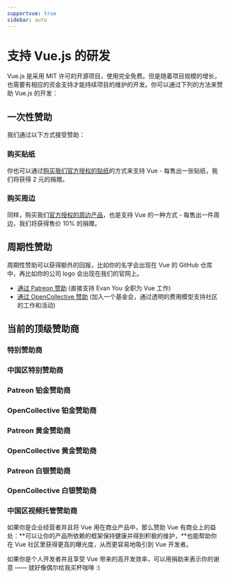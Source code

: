 ```yaml
---
supportvue: true
sidebar: auto
---
```


# 支持 Vue.js 的研发

Vue.js 是采用 MIT 许可的开源项目，使用完全免费。但是随着项目规模的增长，也需要有相应的资金支持才能持续项目的维护的开发。你可以通过下列的方法来赞助 Vue.js 的开发：

## 一次性赞助

我们通过以下方式接受赞助：

<support-Coins />

### 购买贴纸

你也可以通过[购买我们官方授权的贴纸](https://www.smallsticker.com/%E8%B4%B4%E7%BA%B8/vue.html)的方式来支持 Vue - 每售出一张贴纸，我们将获得 2 元的捐赠。

### 购买周边

同样，购买我们[官方授权的周边产品](https://osholic.com/?utm_source=vue&utm_medium=support_page)，也是支持 Vue 的一种方式 - 每售出一件周边，我们将获得售价 10% 的捐赠。

## 周期性赞助

周期性赞助可以获得额外的回报，比如你的名字会出现在 Vue 的 GitHub 仓库中，再比如你的公司 logo 会出现在我们的官网上。

- [通过 Patreon 赞助](https://www.patreon.com/evanyou) (直接支持 Evan You 全职为 Vue 工作)
- [通过 OpenCollective 赞助](https://opencollective.com/vuejs) (加入一个基金会，通过透明的费用模型支持社区的工作和活动)

## 当前的顶级赞助商

### 特别赞助商

<support-SponsorGroup group="special_sponsors" class="platinum" />

### 中国区特别赞助商

<support-SponsorGroup group="platinum_sponsors_china" class="platinum" />

### Patreon 铂金赞助商

<support-SponsorGroup group="platinum_sponsors" class="platinum" />

### OpenCollective 铂金赞助商

<support-OpenCollectiveGroup group="platinum" />

### Patreon 黄金赞助商

<support-SponsorGroup group="gold_sponsors" class="patreon-sponsors sponsor-section" />

### OpenCollective 黄金赞助商

<support-OpenCollectiveGroup group="gold" />

### Patreon 白银赞助商

<support-SponsorGroup group="silver_sponsors" class="patreon-sponsors sponsor-section" />

### OpenCollective 白银赞助商

<support-OpenCollectiveGroup group="silver" />

### 中国区视频托管赞助商

<support-SponsorGroup group="video_sponsors_china" class="patreon-sponsors sponsor-section" />

如果你是企业经营者并且将 Vue 用在商业产品中，那么赞助 Vue 有商业上的益处：**可以让你的产品所依赖的框架保持健康并得到积极的维护，**也能帮助你在 Vue 社区里获得更高的曝光度，从而更容易地吸引到 Vue 开发者。

如果你是个人开发者并且享受 Vue 带来的高开发效率，可以用捐助来表示你的谢意 —— 就好像偶尔给我买杯咖啡 :)
